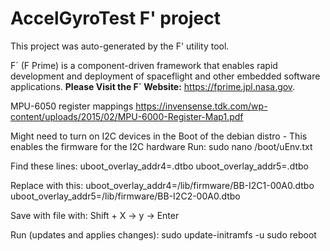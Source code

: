 # AccelGyroTest F' project

This project was auto-generated by the F' utility tool. 

F´ (F Prime) is a component-driven framework that enables rapid development and deployment of spaceflight and other embedded software applications.
**Please Visit the F´ Website:** https://fprime.jpl.nasa.gov.


MPU-6050 register mappings
https://invensense.tdk.com/wp-content/uploads/2015/02/MPU-6000-Register-Map1.pdf 


Might need to turn on I2C devices in the Boot of the debian distro
    - This enables the firmware for the I2C hardware
Run:
    sudo nano /boot/uEnv.txt

Find these lines:
    uboot_overlay_addr4=<file4>.dtbo
    uboot_overlay_addr5=<file5>.dtbo

Replace with this:
    uboot_overlay_addr4=/lib/firmware/BB-I2C1-00A0.dtbo
    uboot_overlay_addr5=/lib/firmware/BB-I2C2-00A0.dtbo

Save with file with: 
    Shift + X -> y -> Enter

Run (updates and applies changes):
    sudo update-initramfs -u
    sudo reboot